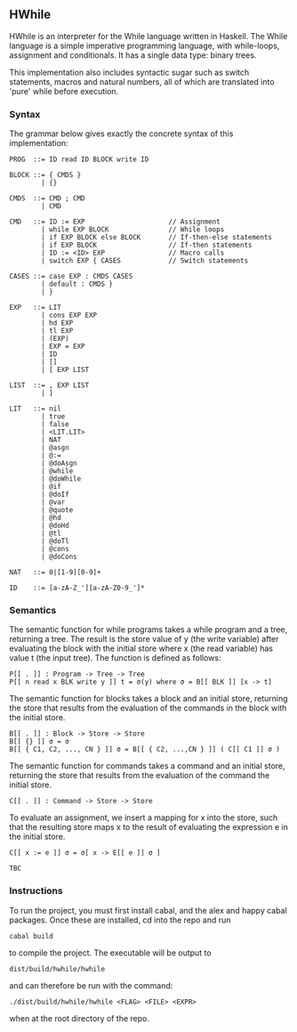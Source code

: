 ## HWhile
HWhile is an interpreter for the While language written in Haskell. The While
language is a simple imperative programming language, with while-loops,
assignment and conditionals. It has a single data type: binary trees.

This implementation also includes syntactic sugar such as switch statements,
macros and natural numbers, all of which are translated into 'pure' while before
execution.

### Syntax
The grammar below gives exactly the concrete syntax of this implementation:

    PROG  ::= ID read ID BLOCK write ID
    
    BLOCK ::= { CMDS }
            | {}

    CMDS  ::= CMD ; CMD
            | CMD

    CMD   ::= ID := EXP                     // Assignment
            | while EXP BLOCK               // While loops
            | if EXP BLOCK else BLOCK       // If-then-else statements
            | if EXP BLOCK                  // If-then statements
            | ID := <ID> EXP                // Macro calls
            | switch EXP { CASES            // Switch statements

    CASES ::= case EXP : CMDS CASES
            | default : CMDS }
            | }

    EXP   ::= LIT
            | cons EXP EXP
            | hd EXP
            | tl EXP
            | (EXP)
            | EXP = EXP
            | ID
            | []
            | [ EXP LIST

    LIST  ::= , EXP LIST
            | ]
          
    LIT   ::= nil
            | true
            | false
            | <LIT.LIT>
            | NAT
            | @asgn
            | @:=
            | @doAsgn
            | @while
            | @doWhile
            | @if
            | @doIf
            | @var
            | @quote
            | @hd
            | @doHd
            | @tl
            | @doTl
            | @cons
            | @doCons
          
    NAT   ::= 0|[1-9][0-9]+
          
    ID    ::= [a-zA-Z_'][a-zA-Z0-9_']*

### Semantics
The semantic function for while programs takes a while program and a tree,
returning a tree. The result is the store value of y (the write variable) after
evaluating the block with the initial store where x (the read variable) has
value t (the input tree). The function is defined as follows:

    P[[ . ]] : Program -> Tree -> Tree
    P[[ n read x BLK write y ]] t = σ(y) where σ = B[[ BLK ]] [x -> t]

The semantic function for blocks takes a block and an initial store, returning
the store that results from the evaluation of the commands in the block with
the initial store.

    B[[ . ]] : Block -> Store -> Store
    B[[ {} ]] σ = σ
    B[[ { C1, C2, ..., CN } ]] σ = B[[ { C2, ...,CN } ]] ( C[[ C1 ]] σ )

The semantic function for commands takes a command and an initial store,
returning the store that results from the evaluation of the command the initial
store.

    C[[ . ]] : Command -> Store -> Store

To evaluate an assignment, we insert a mapping for x into the store, such that
the resulting store maps x to the result of evaluating the expression e in the
initial store.

    C[[ x := e ]] σ = σ[ x -> E[[ e ]] σ ]

    TBC
### Instructions
To run the project, you must first install cabal, and the alex and happy cabal
packages. Once these are installed, cd into the repo and run

    cabal build

to compile the project. The executable will be output to

    dist/build/hwhile/hwhile

and can therefore be run with the command:

    ./dist/build/hwhile/hwhile <FLAG> <FILE> <EXPR>

when at the root directory of the repo.
